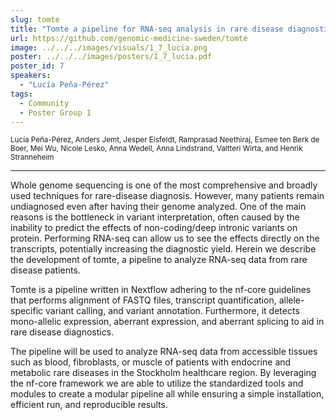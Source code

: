 ```yaml
---
slug: tomte
title: "Tomte a pipeline for RNA-seq analysis in rare disease diagnostics"
url: https://github.com/genomic-medicine-sweden/tomte
image: ../../../images/visuals/1_7_lucia.png
poster: ../../../images/posters/1_7_lucia.pdf
poster_id: 7
speakers:
  - "Lucía Peña-Pérez"
tags:
  - Community
  - Poster Group 1
---
```


<div className="mb-8">
  <small className="typo-small">
    Lucía Peña-Pérez, Anders Jemt, Jesper Eisfeldt, Ramprasad Neethiraj, Esmee ten Berk de Boer, Mei Wu, Nicole Lesko, Anna Wedell, Anna Lindstrand, Valtteri Wirta, and Henrik Stranneheim
  </small>
</div>

<hr className="border-t border-gray-50 mb-4 opacity-20" />

Whole genome sequencing is one of the most comprehensive and broadly used techniques for rare-disease diagnosis. However, many patients remain undiagnosed even after having their genome analyzed. One of the main reasons is the bottleneck in variant interpretation, often caused by the inability to predict the effects of non-coding/deep intronic variants on protein. Performing RNA-seq can allow us to see the effects directly on the transcripts, potentially increasing the diagnostic yield. Herein we describe the development of tomte, a pipeline to analyze RNA-seq data from rare disease patients.

Tomte is a pipeline written in Nextflow adhering to the nf-core guidelines that performs alignment of FASTQ files, transcript quantification, allele-specific variant calling, and variant annotation. Furthermore, it detects mono-allelic expression, aberrant expression, and aberrant splicing to aid in rare disease diagnostics.

The pipeline will be used to analyze RNA-seq data from accessible tissues such as blood, fibroblasts, or muscle of patients with endocrine and metabolic rare diseases in the Stockholm healthcare region. By leveraging the nf-core framework we are able to utilize the standardized tools and modules to create a modular pipeline all while ensuring a simple installation, efficient run, and reproducible results.